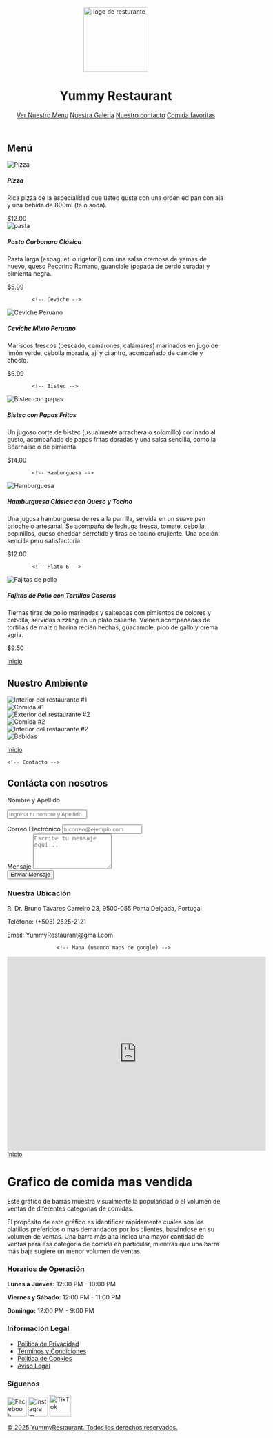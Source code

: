 <!DOCTYPE html>
<html lang="es">
    <head>
        <meta charset="UTF-8">
        <meta name="viewport" content="width=device-width, initial-scale=1">
        <title></title>
        <link href= "css/bootstrap.min.css" rel="stylesheet">
        <link rel="stylesheet" href="https://stackpath.bootstrapcdn.com/bootstrap/4.5.2/css/bootstrap.min.css">
        <link rel="stylesheet" href="Estilo.css" />
    </head>
    <body id="inicio">
        <header class="bg-dark text-white hero-section text-center" id="inicio"  >
            <div class="row">
                 
  <div class="container ">
                    <img src="img/Logo.png" alt="logo de resturante" width="150" class="img-fluid" >       
                         
</div>

<div  class="container" >
                    <h1>Yummy Restaurant </h1>
                </div>

<div class="container">
                    
        
                    
<a href="#menu" class="btn ">Ver Nuestro Menu</a>
<a href="#galeria" class="btn ">Nuestra Galeria</a>
<a href="#contacto" class="btn  ">Nuestro contacto</a>
<a href="#ComidasFav" class="btn  ">Comida favoritas</a>

</div>

</div>
        </header>
<!-- Menú -->
    <section id="menu" class="container my-5 py-5 bg-white rounded-lg shadow-lg">

   <h2 class="section-title text-center text-4xl"> Menú </h2>
        <div class="row row-cols-1 row-cols-md-2 row-cols-lg-3 g-5">
            
<!-- Piza -->
<div class="col">
<div class="card h-100">
                        <img src="img/pizza.jpg" class="card-img-top " alt="Pizza">   
                    <div class="card-body text-center">
                        <h5> Pizza </h5>
                        <p> Rica pizza de la especialidad que usted guste con una orden ed pan con aja y una bebida de 800ml (te o soda).</p>
                        <p1> $12.00</p1>
                    </div>
                </div>
            </div>

<!-- Pasta -->
<div class="col">
                <div class="card h-100">
                    <img src="img/pasta.jpg" class="card-img-top " alt="pasta">
                    <div class="card-body text-center">
                        <h5> Pasta Carbonara Clásica </h5>
                        <p> Pasta larga (espagueti o rigatoni) con una salsa cremosa de yemas de huevo, queso Pecorino Romano, guanciale (papada de cerdo curada) y pimienta negra. </p>
                        <p1> $5.99</p1>
                    </div>
                </div>
            </div>


            <!-- Ceviche -->
<div class="col">
                <div class="card h-100">
                    <img src="img/Ceviche_Peruano.jpg" class="card-img-top" alt="Ceviche Peruano">
                    <div class="card-body text-center">
                        <h5> Ceviche Mixto Peruano </h5>
                        <p> Mariscos frescos (pescado, camarones, calamares) marinados en jugo de limón verde, cebolla morada, ají y cilantro, acompañado de camote y choclo. </p>
                        <p1> $6.99 </p1>
                    </div>
                </div>
            </div>


            <!-- Bistec -->
<div class="col">
                <div class="card h-100">
                    <img src="img/Bistec.jpg" class="card-img-top " alt="Bistec con papas">
                    <div class="card-body text-center">
                        <h5> Bistec con Papas Fritas </h5>
                        <p> Un jugoso corte de bistec (usualmente arrachera o solomillo) cocinado al gusto, acompañado de papas fritas doradas y una salsa sencilla, como la Béarnaise o de pimienta. </p>
                        <p1> $14.00</p1>
                    </div>
                </div>
            </div>


            <!-- Hamburguesa -->
<div class="col">
                <div class="card h-100 ">
                    <img src="img/Hamburguesa.jpg" class="card-img-top" alt="Hamburguesa">
                    <div class="card-body text-center ">
                        <h5> Hamburguesa Clásica con Queso y Tocino</h5>
                        <p> Una jugosa hamburguesa de res a la parrilla, servida en un suave pan brioche o artesanal. Se acompaña de lechuga fresca, tomate, cebolla, pepinillos, queso cheddar derretido y tiras de tocino crujiente. Una opción sencilla pero satisfactoria. </p>
                        <p1>$12.00</p1>
                    </div>
                </div>
            </div>


            <!-- Plato 6 -->
<div class="col">
                <div class="card h-100">
                    <img src="img/Fajita de pollo.jpg" class="card-img-top" alt="Fajitas de pollo">
                    <div class="card-body text-center ">
                        <h5>Fajitas de Pollo con Tortillas Caseras</h5>
                        <p >Tiernas tiras de pollo marinadas y salteadas con pimientos de colores y cebolla, servidas sizzling en un plato caliente. Vienen acompañadas de tortillas de maíz o harina recién hechas, guacamole, pico de gallo y crema agria.</p>
                        <p1>$9.50</p1>
                    </div>
                </div>
            </div>

          
<a href="#inicio" class="btn1 btn-secundary btn-lg w-100">Inicio</a>
        
</div>
        
</section>
<!-- Sección de Galería -->
<section id="galeria" class="container my-5 py-5 bg-white rounded-lg shadow-lg">
        <h2 class="section-title text-center text-4xl">Nuestro Ambiente</h2>
        <div class="row row-cols-1 row-cols-md-2 row-cols-lg-3 g-4">
            <div class="col">
                <img src="img/restaurante 1.jpeg" class="img-fluid" alt="Interior del restaurante #1">
            </div>
            <div class="col">
                <img src="img/Salmon.jpg" class="img-fluid " alt="Comida #1">
            </div>
            <div class="col">
                <img src="img/restaurante 2.avif" class="img-fluid " alt="Exterior del restaurante #2 ">
            </div>
            <div class="col">
                <img src="img/Lasagna.jpg" class="img-fluid" alt="Comida #2">
            </div>
            <div class="col">
                <img src="img/resturante exterior 1.png" class="img-fluid " alt="Interior del restaurante #2">
            </div>
            <div class="col">
                <img src="img/Jugos y frozen.png" class="img-fluid" alt="Bebidas">
            </div>

          
<a href="#inicio" class="btn1 btn-secundary btn-lg w-100">Inicio</a>
      
</section>
    

    
    <!-- Contacto -->
<section id="contacto" class="container rounded-lg shadow-lg">
        <h2 class="section-title text-center text-4xl">Contácta con nosotros</h2>
        <div class="row justify-content-center">
            <div class="col-lg-9">
                <form>
                    <div class="mb-2">
                        <p>Nombre y Apellido <p>
                        <input type="text" class="form-control" id="nombre" placeholder="Ingresa tu nombre y Apellido" required>
                    </div>

<div class="mb-2">
                        <label for="email" class="form-label text-gray-700 font-medium">Correo Electrónico</label>
                        <input type="email" class="form-control" id="email" placeholder="tucorreo@ejemplo.com" required>
                    </div>

<div class="mb-2">
                        <label for="mensaje" class="form-label text-gray-700 font-medium">Mensaje</label>
                        <textarea class="form-control" id="mensaje" rows="5" placeholder="Escribe tu mensaje aquí..." required></textarea>
                    </div>

<div class="d-grid">
                        <button type="submit" class="btn btn-primary btn-lg shadow-md">Enviar Mensaje</button>
                    </div>
                </form>
                <div class="mt-5 text-center text-gray-700">
                    <h3 class="font-bold text-2xl mb-3">Nuestra Ubicación</h3>
                    <p class="text-lg"> R. Dr. Bruno Tavares Carreiro 23, 9500-055 Ponta Delgada, Portugal </p>
                    <p class="text-lg"> Teléfono: (+503) 2525-2121 </p>
                    <p class="text-lg"> Email: YummyRestaurant@gmail.com </p>

                    <!-- Mapa (usando maps de google) -->
<div class="embed-responsive embed-responsive-16by9 m rounded-lg overflow-hidd shadow-md">
                       <iframe src="https://www.google.com/maps/embed?pb=!1m18!1m12!1m3!1d32281324.596276376!2d-118.52913539999996!3d9.009693800000003!2m3!1f0!2f0!3f0!3m2!1i1024!2i768!4f13.1!3m3!1m2!1s0xb432bf975234721%3A0xa821dafbcd315fbc!2sYummy%20Restaurant!5e0!3m2!1ses-419!2ssv!4v1753651570553!5m2!1ses-419!2ssv" width="600" height="450" style="border:0;" allowfullscreen="" loading="lazy" referrerpolicy="no-referrer-when-downgrade"></iframe>
                       
</div>
                    
</div>
                
</div>
            <a href="#inicio" class="btn1 btn-secundary btn-lg w-100">Inicio</a>
        </div>
        
</section>


<div class="container" id="ComidasFav">
        <div class="row">
            <div class="col-md-6">
                <h1>Grafico de comida mas vendida</h1>
                <canvas id="myChart" width="400" height="200"></canvas>
            </div>
            <div class="col-md-6">
                <p> Este gráfico de barras muestra visualmente la popularidad o el volumen de ventas de diferentes categorías de comidas.
                </p>
                <p> El propósito de este gráfico es identificar rápidamente cuáles son los platillos preferidos o más demandados por los clientes, basándose en su volumen de ventas. Una barra más alta indica una mayor cantidad de ventas para esa categoría de comida en particular, mientras que una barra más baja sugiere un menor volumen de ventas.</p>
            </div>
            
</div>
    </div>

<script src="https://cdn.jsdelivr.net/npm/chart.js"></script>
<script>
        
        // Datos para el grzfico
        const data = {
            labels: ['pizza', 'Pasta', 'Ceviche', 'Bistec', 'Hamburguesa', 'Fajitas'],
            datasets: [{
                label: 'Ventas',
                data: [12, 19, 5, 20, 11, 10],
                backgroundColor: 'rgba(255, 255, 0, 0.3)',
                borderColor: 'rgba(0, 0, 0, 1)',
                borderWidth: 1
            }]
        };

        

        // Configuracion del grafico
        const config = {
            type: 'bar',
            data: data,
            options: {
                scales: {
                    y: {
                        beginAtZero: true
                    }
                }
            }
        };

     
        const ctx = document.getElementById('myChart').getContext('2d');

        // Creacion del grafico
        const myChart = new Chart(ctx, config);
    </script>

        

    

</body>

      
    


<footer>
    <div class="footer-content">
        <div class="footer-section horarios">
            <h3>Horarios de Operación</h3>
            <p><strong>Lunes a Jueves:</strong> 12:00 PM - 10:00 PM</p>
            <p><strong>Viernes y Sábado:</strong> 12:00 PM - 11:00 PM</p>
            <p><strong>Domingo:</strong> 12:00 PM - 9:00 PM</p>
        </div>

<div class="footer-section legal">
            <h3>Información Legal</h3>
            <ul>
                <li><a href="/politica-privacidad">Política de Privacidad</a></li>
                <li><a href="/terminos-condiciones">Términos y Condiciones</a></li>
                <li><a href="/politica-cookies">Política de Cookies</a></li>
                <li><a href="/aviso-legal">Aviso Legal</a></li>
            </ul>
        </div>

<div class="footer-section redes-sociales">
            <h3>Síguenos</h3>
            <div class="social-icons">
                <a href="https://www.facebook.com/yummyrestaurante.gt" target="_blank" aria-label="Facebook">
                    <img src="img/facebook.png" alt="Facebook" width="45" height="45">
                </a>
                <a href="https://www.instagram.com/yummyrestaurante.gt" target="_blank" aria-label="Instagram">
                    <img src="img/ig.png" alt="Instagram" width="45" height="45">
                </a>
                <a href="https://www.tiktok.com/@yummyrestaurante.gt" target="_blank" aria-label="TikTok">
                    <img src="img/TikTok.png" alt="TikTok" width="50" height="50">

</div>
        </div>
    </div>

<div class="footer-copyright">
        <p>&copy; 2025 YummyRestaurant. Todos los derechos reservados.</p>
    </div>
  </footer>



</html>
